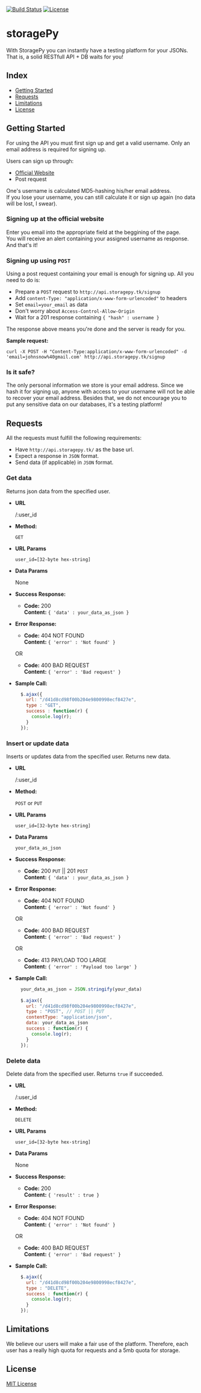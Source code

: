 [![Build Status](https://travis-ci.org/horefice/storagePy.svg?branch=master)](https://travis-ci.org/horefice/storagePy)
[![License](https://img.shields.io/badge/license-MIT-blue.svg)](LICENSE.md)

# storagePy

With StoragePy you can instantly have a testing platform for your JSONs. That is, a solid RESTfull API + DB waits for you!

## Index

* [Getting Started](#getting-started)
* [Requests](#requests)
* [Limitations](#limitations)
* [License](#license)

## Getting Started

For using the API you must first sign up and get a valid username.
Only an email address is required for signing up.

Users can sign up through:

* [Official Website](http://storagepy.tk)
* Post request

One's username is calculated MD5-hashing his/her email address. <br>
If you lose your username, you can still calculate it or sign up again (no data will be lost, I swear). <br>

### Signing up at the official website

Enter you email into the appropriate field at the beggining of the page. <br>
You will receive an alert containing your assigned username as response. And that's it!

### Signing up using `POST`

Using a post request containing your email is enough for signing up.
All you need to do is:

* Prepare a `POST` request to `http://api.storagepy.tk/signup`
* Add `content-Type: "application/x-www-form-urlencoded"` to headers
* Set `email=your_email` as data
* Don't worry about `Access-Control-Allow-Origin`
* Wait for a 201 response containing `{ "hash" : username }`

The response above means you're done and the server is ready for you.

**Sample request:**

```shell
curl -X POST -H "Content-Type:application/x-www-form-urlencoded" -d 'email=johnsnow%40gmail.com' http://api.storagepy.tk/signup
```

### Is it safe?

The only personal information we store is your email address. Since we hash it for signing up, anyone with access to your username will not be able to recover your email address. Besides that, we do not encourage you to put any sensitive data on our databases, it's a testing platform!

## Requests

All the requests must fulfill the following requirements:
* Have `http://api.storagepy.tk/` as the base url.
* Expect a response in `JSON` format.
* Send data (if applicable) in `JSON` format.

### Get data

  Returns json data from the specified user.

* **URL**

  /:user_id

* **Method:**

  `GET`
  
*  **URL Params**
 
   `user_id=[32-byte hex-string]`

* **Data Params**

  None

* **Success Response:**

  * **Code:** 200 <br>
    **Content:** `{ 'data' : your_data_as_json }`
 
* **Error Response:**

  * **Code:** 404 NOT FOUND <br>
    **Content:** `{ 'error' : 'Not found' }`

  OR

  * **Code:** 400 BAD REQUEST <br>
    **Content:** `{ 'error' : 'Bad request' }`

* **Sample Call:**

  ```javascript
    $.ajax({
      url: "/d41d8cd98f00b204e9800998ecf8427e",
      type : "GET",
      success : function(r) {
        console.log(r);
      }
    });
  ```

### Insert or update data

  Inserts or updates data from the specified user. Returns new data.

* **URL**

  /:user_id

* **Method:**

  `POST` or `PUT`
  
*  **URL Params**
 
   `user_id=[32-byte hex-string]`

* **Data Params**

  `your_data_as_json`

* **Success Response:**

  * **Code:** 200 `PUT` || 201 `POST` <br>
    **Content:** `{ 'data' : your_data_as_json }`
 
* **Error Response:**

  * **Code:** 404 NOT FOUND <br>
    **Content:** `{ 'error' : 'Not found' }`

  OR

  * **Code:** 400 BAD REQUEST <br>
    **Content:** `{ 'error' : 'Bad request' }`

  OR

  * **Code:** 413 PAYLOAD TOO LARGE <br>
    **Content:** `{ 'error' : 'Payload too large' }`

* **Sample Call:**

  ```javascript
    your_data_as_json = JSON.stringify(your_data)
    
    $.ajax({
      url: "/d41d8cd98f00b204e9800998ecf8427e",
      type : "POST", // POST || PUT
      contentType: "application/json",
      data: your_data_as_json
      success : function(r) {
        console.log(r);
      }
    });
  ```

### Delete data

  Delete data from the specified user. Returns `true` if succeeded.

* **URL**

  /:user_id

* **Method:**

  `DELETE`
  
*  **URL Params**
 
   `user_id=[32-byte hex-string]`

* **Data Params**

  None

* **Success Response:**

  * **Code:** 200 <br>
    **Content:** `{ 'result' : true }`
 
* **Error Response:**

  * **Code:** 404 NOT FOUND <br>
    **Content:** `{ 'error' : 'Not found' }`

  OR

  * **Code:** 400 BAD REQUEST <br>
    **Content:** `{ 'error' : 'Bad request' }`

* **Sample Call:**

  ```javascript
    $.ajax({
      url: "/d41d8cd98f00b204e9800998ecf8427e",
      type : "DELETE",
      success : function(r) {
        console.log(r);
      }
    });
  ```

## Limitations

We believe our users will make a fair use of the platform. Therefore, each user has a really high quota for requests and a 5mb quota for storage.

## License

[MIT License](LICENSE.md)